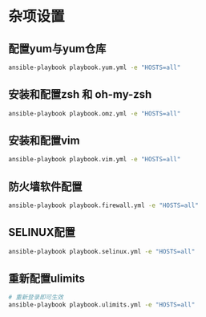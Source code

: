 # 杂项设置

## 配置yum与yum仓库

```bash
ansible-playbook playbook.yum.yml -e "HOSTS=all"
```

## 安装和配置zsh 和 oh-my-zsh

```bash
ansible-playbook playbook.omz.yml -e "HOSTS=all"
```

## 安装和配置vim

```bash
ansible-playbook playbook.vim.yml -e "HOSTS=all"
```

## 防火墙软件配置

```bash
ansible-playbook playbook.firewall.yml -e "HOSTS=all"
```

## SELINUX配置

```bash
ansible-playbook playbook.selinux.yml -e "HOSTS=all"
```

## 重新配置ulimits

```bash
# 重新登录即可生效
ansible-playbook playbook.ulimits.yml -e "HOSTS=all"
```
